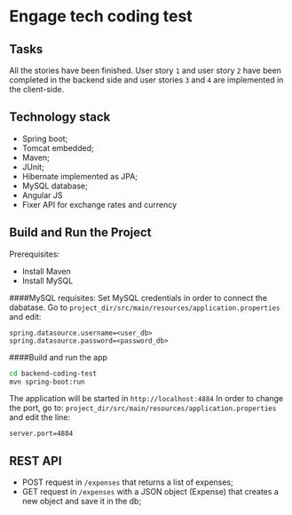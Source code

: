 Engage tech coding test
====
Tasks
--------------
All the stories have been finished.
User story `1` and user story `2` have been completed in the backend side and 
user stories `3` and `4` are implemented in the client-side.

Technology stack
--------------
* Spring boot;
* Tomcat embedded;
* Maven;
* JUnit;
* Hibernate implemented as JPA;
* MySQL database;
* Angular JS
* Fixer API for exchange rates and currency

Build and Run the Project
--------------
Prerequisites:
* Install Maven
* Install MySQL

####MySQL requisites:
Set MySQL credentials in order to connect the dabatase. Go to `project_dir/src/main/resources/application.properties` and edit:

```text
spring.datasource.username=<user_db>
spring.datasource.password=<password_db>
```

####Build and run the app

```bash
cd backend-coding-test
mvn spring-boot:run
  ```

The application will be started in `http://localhost:4884`
In order to change the port, go to: 
`project_dir/src/main/resources/application.properties` and edit the line:
```text
server.port=4884 
```

REST API
--------------

* POST request in `/expenses` that returns a list of expenses;
* GET request in `/expenses` with a JSON object (Expense) that creates a new object and save it in the db;

